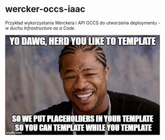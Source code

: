 # wercker-occs-iaac

Przykład wykorzystania Werckera i API OCCS do utworzenia deploymentu - w duchu _Infrastructure as a Code_.

![](yo_dawg-template_while_you_template.jpg)
